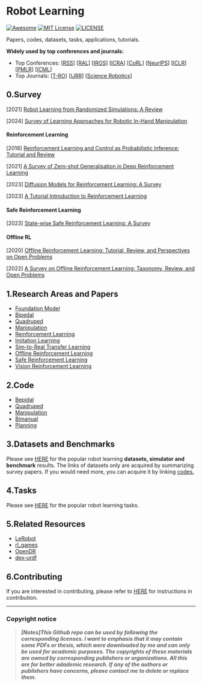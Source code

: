 # Robot Learning
[![Awesome](https://awesome.re/badge.svg)](https://awesome.re) [![MIT License](https://img.shields.io/badge/license-MIT-green.svg)](https://opensource.org/licenses/MIT) [![LICENSE](https://img.shields.io/badge/license-Anti%20996-blue.svg)](https://github.com/996icu/996.ICU/blob/master/LICENSE)

Papers, codes, datasets, tasks, applications, tutorials.

**Widely used by top conferences and journals:**

- Top Conferences: [[RSS](https://roboticsconference.org/)] [[RAL](https://www.ieee-ras.org/publications/ra-l)] [[IROS](https://ieee-iros.org/)] [[ICRA](https://www.ieee-ras.org/conferences-workshops/fully-sponsored/icra)] [[CoRL](https://www.corl.org/)] [[NeurlPS](https://nips.cc/)] [[ICLR](https://iclr.cc/)] [[PMLR](https://proceedings.mlr.press/)] [[ICML](https://icml.cc/)]
- Top Journals: [[T-RO](https://www.ieee-ras.org/publications/t-ro)] [[IJRR](https://journals.sagepub.com/home/ijr)] [[Science Robotics](https://www.science.org/journal/scirobotics)]



## 0.Survey

[2021] [Robot Learning from Randomized Simulations: A Review](https://arxiv.org/abs/2111.00956)

[2024] [Survey of Learning Approaches for Robotic In-Hand Manipulation](https://arxiv.org/abs/2401.07915)



#### Reinforcement Learning

[2018] [Reinforcement Learning and Control as Probabilistic Inference: Tutorial and Review](https://arxiv.org/abs/1805.00909)

[2021] [A Survey of Zero-shot Generalisation in Deep Reinforcement Learning](https://arxiv.org/abs/2111.09794)

[2023] [Diffusion Models for Reinforcement Learning: A Survey](https://arxiv.org/abs/2311.01223)

[2023] [A Tutorial Introduction to Reinforcement Learning](https://arxiv.org/abs/2304.00803)

#### Safe Reinforcement Learning

[2023] [State-wise Safe Reinforcement Learning: A Survey](https://arxiv.org/abs/2302.03122)

#### Offline RL

[2020] [Offline Reinforcement Learning: Tutorial, Review, and Perspectives on Open Problems](https://arxiv.org/abs/2005.01643)

[2022] [A Survey on Offline Reinforcement Learning: Taxonomy, Review, and Open Problems](https://arxiv.org/abs/2203.01387)



## 1.Research Areas and Papers

- [Foundation Model](https://github.com/Evan-wyl/Robot-Learning/tree/master/fm)
- [Bipedal](https://github.com/Evan-wyl/Robot-Learning/blob/master/papers/bipedal.md)
- [Quadruped](https://github.com/Evan-wyl/Robot-Learning/blob/master/papers/quadruped.md)
- [Manipulation](https://github.com/Evan-wyl/Robot-Learning/tree/master/papers/manipulation)
- [Reinforcement Learning](https://github.com/Evan-wyl/Robot-Learning/blob/master/papers/rl.md)
- [Imitation Learning](https://github.com/Evan-wyl/Robot-Learning/blob/master/papers/IL.md)
- [Sim-to-Real Transfer Learning](https://github.com/Evan-wyl/Robot-Learning/blob/master/papers/sim-2-real.md)
- [Offline Reinforcement Learning](https://github.com/Evan-wyl/Robot-Learning/blob/master/papers/offline-rl.md)
- [Safe Reinforcement Learning](https://github.com/Evan-wyl/Robot-Learning/blob/master/papers/Safe-RL.md)
- [Vision Reinforcement Learning](https://github.com/Evan-wyl/Robot-Learning/blob/master/papers/Vision-RL.md)



## 2.Code

- [Bepidal](https://github.com/Evan-wyl/Robot-Learning/blob/master/codes/bepidal.md)
- [Quadruped](https://github.com/Evan-wyl/Robot-Learning/tree/master/codes/quadruped)
- [Manipulation](https://github.com/Evan-wyl/Robot-Learning/tree/master/codes/manipulation)
- [Bimanual](https://github.com/Evan-wyl/Robot-Learning/blob/master/codes/bimanual.md)
- [Planning](https://github.com/Evan-wyl/Robot-Learning/blob/master/codes/planning.md)



## 3.Datasets and Benchmarks

Please see [HERE](https://github.com/Evan-wyl/Robot-Learning/tree/master/data) for the popular robot learning **datasets, simulator and benchmark** results. The links of datasets only are acquired by summarizing survey papers. If you would need more, you can acquire it by linking [codes.](https://github.com/Evan-wyl/Robot-Learning/tree/master/codes)  



## 4.Tasks

Please see [HERE](https://github.com/Evan-wyl/Robot-Learning/tree/master/tasks) for the popular robot learning tasks.



## 5.Related Resources

- [LeRobot](https://huggingface.co/lerobot)
- [rl_games](https://github.com/Denys88/rl_games)
- [OpenDR](https://github.com/opendr-eu/opendr)
- [dex-urdf](https://github.com/dexsuite/dex-urdf)



## 6.Contributing

If you are interested in contributing, please refer to [HERE](https://github.com/Evan-wyl/Robot-Learning/blob/master/CONTRIBUTING.md) for instructions in contribution.

------

### Copyright notice

> ***[Notes]This Github repo can be used by following the corresponding licenses. I want to emphasis that it may contain some PDFs or thesis, which were downloaded by me and can only be used for academic purposes. The copyrights of these materials are owned by corresponding publishers or organizations. All this are for better adademic research. If any of the authors or publishers have concerns, please contact me to delete or replace them.***

